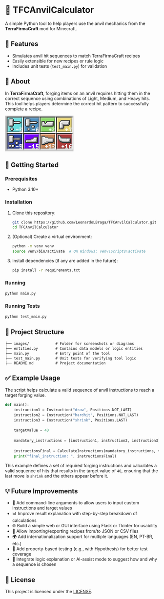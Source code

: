 # 🔨 TFCAnvilCalculator

A simple Python tool to help players use the anvil mechanics from the **TerraFirmaCraft** mod for Minecraft.

## 🧰 Features

- Simulates anvil hit sequences to match TerraFirmaCraft recipes
- Easily extensible for new recipes or rule logic
- Includes unit tests (`test_main.py`) for validation

## 📖 About

In **TerraFirmaCraft**, forging items on an anvil requires hitting them in the correct sequence using combinations of Light, Medium, and Heavy hits.
This tool helps players determine the correct hit pattern to successfully complete a recipe.

![anvil forging](images/anvil.png)

## 🚀 Getting Started

### Prerequisites

- Python 3.10+

### Installation

1. Clone this repository:
   ```bash
   git clone https://github.com/LeonardoLBraga/TFCAnvilCalculator.git
   cd TFCAnvilCalculator
   ```

2. (Optional) Create a virtual environment:
   ```bash
   python -m venv venv
   source venv/bin/activate  # On Windows: venv\Scripts\activate
   ```

3. Install dependencies (if any are added in the future):
   ```bash
   pip install -r requirements.txt
   ```

### Running

```bash
python main.py
```

### Running Tests

```bash
python test_main.py
```

## 📂 Project Structure

```
├── images/            # Folder for screenshots or diagrams
├── entities.py        # Contains data models or logic entities
├── main.py            # Entry point of the tool
├── test_main.py       # Unit tests for verifying tool logic
├── README.md          # Project documentation
```

## ✅ Example Usage

The script helps calculate a valid sequence of anvil instructions to reach a target forging value.

```python
def main():
    instruction1 = Instruction("draw", Positions.NOT_LAST)
    instruction2 = Instruction("hardhit", Positions.NOT_LAST)
    instruction3 = Instruction("shrink", Positions.LAST)

    targetValue = 40

    mandatory_instructions = [instruction1, instruction2, instruction3]

    instructionsFinal = CalculateInstructions(mandatory_instructions, targetValue)
    print("final_instruction: ", instructionsFinal)
```

This example defines a set of required forging instructions and calculates a valid sequence of hits that results in the target value of `40`, ensuring that the last move is `shrink` and the others appear before it.

## 💡 Future Improvements

- 🔧 Add command-line arguments to allow users to input custom instructions and target values
- 📊 Improve result explanation with step-by-step breakdown of calculations
- 🌐 Build a simple web or GUI interface using Flask or Tkinter for usability
- 📁 Allow importing/exporting recipes from/to JSON or CSV files
- 🌍 Add internationalization support for multiple languages (EN, PT-BR, etc.)
- 🧪 Add property-based testing (e.g., with Hypothesis) for better test coverage
- 🧠 Integrate logic explanation or AI-assist mode to suggest how and why a sequence is chosen

## 📄 License

This project is licensed under the [LICENSE](LICENSE).
